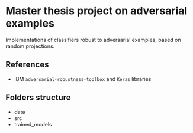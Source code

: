 # Master thesis project on adversarial examples

Implementations of classifiers robust to adversarial examples, based on random projections.

## References

- IBM `adversarial-robustness-toolbox` and `Keras` libraries

## Folders structure

- data
- src
- trained_models

